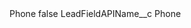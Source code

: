 <?xml version="1.0" encoding="UTF-8"?>
<CustomMetadata xmlns="http://soap.sforce.com/2006/04/metadata" xmlns:xsi="http://www.w3.org/2001/XMLSchema-instance" xmlns:xsd="http://www.w3.org/2001/XMLSchema">
    <label>Phone</label>
    <protected>false</protected>
    <values>
        <field>LeadFieldAPIName__c</field>
        <value xsi:type="xsd:string">Phone</value>
    </values>
</CustomMetadata>
